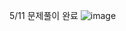 5/11 문제풀이 완료
![image](https://github.com/Soojong94/BOJ_practice/assets/155703090/3b9eeaeb-5d53-47e6-b56f-b8be145ba740)
